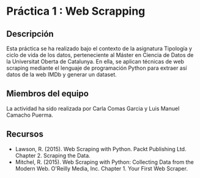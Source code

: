# Práctica 1 : Web Scrapping

## Descripción

Esta práctica se ha realizado bajo el contexto de la asignatura Tipología y ciclo de vida de los datos, perteneciente al Máster en Ciencia de Datos de la Universitat Oberta de Catalunya. En ella, se aplican técnicas de web scraping mediante el lenguaje de programación Python para extraer así datos de la web IMDb y generar un dataset.

## Miembros del equipo

La actividad ha sido realizada por Carla Comas Garcia y Luis Manuel Camacho Puerma.

## Recursos

- Lawson, R. (2015). Web Scraping with Python. Packt Publishing Ltd. Chapter 2. Scraping the Data.
- Mitchel, R. (2015). Web Scraping with Python: Collecting Data from the Modern Web. O'Reilly Media, Inc. Chapter 1. Your First Web Scraper.
